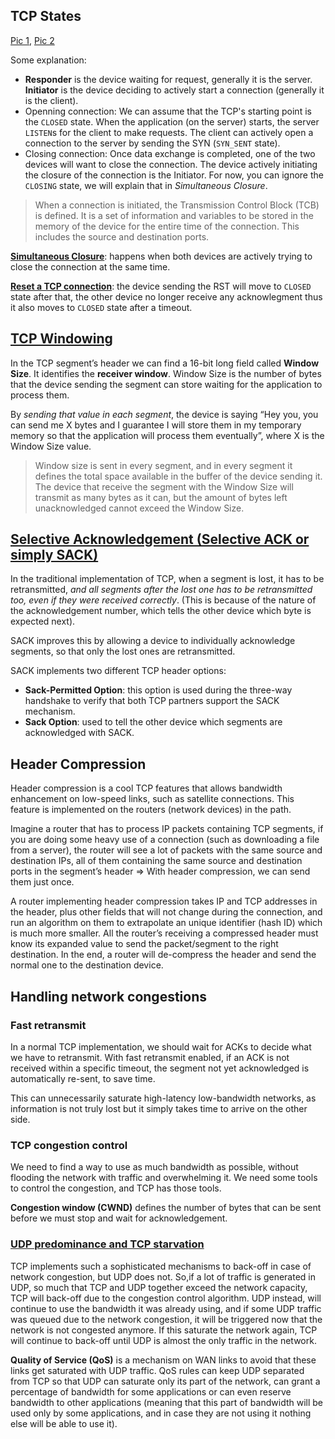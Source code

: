 ## TCP States

[Pic 1](https://www.ictshore.com/wp-content/uploads/2016/12/1017-01-TCP_States_diagram.png), [Pic 2](https://www.ictshore.com/wp-content/uploads/2016/12/1017-02-TCP_States_in_a_connection.png)

Some explanation:
- **Responder** is the device waiting for request, generally it is the server. **Initiator** is the device deciding to actively start a connection (generally it is the client).
- Openning connection: We can assume that the TCP's starting point is the `CLOSED` state. When the application (on the server) starts, the server `LISTEN`s for the client to make requests. The client can actively open a connection to the server by sending the SYN (`SYN_SENT` state).
- Closing connection: Once data exchange is completed, one of the two devices will want to close the connection. The device actively initiating the closure of the connection is the Initiator. For now, you can ignore the `CLOSING` state, we will explain that in *Simultaneous Closure*.

> When a connection is initiated, the Transmission Control Block (TCB) is defined. It is a set of information and variables to be stored in the memory of the device for the entire time of the connection. This includes the source and destination ports.

[**Simultaneous Closure**](https://www.ictshore.com/wp-content/uploads/2016/12/1017-03-Simultaneous_close.png): happens when both devices are actively trying to close the connection at the same time.

[**Reset a TCP connection**](https://www.ictshore.com/wp-content/uploads/2016/12/1017-04-Reset_connection.png): the device sending the RST will move to `CLOSED` state after that, the other device no longer receive any acknowlegment thus it also moves to `CLOSED` state after a timeout.

## [TCP Windowing](https://www.ictshore.com/wp-content/uploads/2016/12/1017-05-TCP_Windowing.png)

In the TCP segment’s header we can find a 16-bit long field called **Window Size**. It identifies the **receiver window**. Window Size is the number of bytes that the device sending the segment can store waiting for the application to process them.

By *sending that value in each segment*, the device is saying “Hey you, you can send me X bytes and I guarantee I will store them in my temporary memory so that the application will process them eventually”, where X is the Window Size value.

> Window size is sent in every segment, and in every segment it defines the total space available in the buffer of the device sending it. The device that receive the segment with the Window Size will transmit as many bytes as it can, but the amount of bytes left unacknowledged cannot exceed the Window Size.

## [Selective Acknowledgement (Selective ACK or simply SACK)](https://www.ictshore.com/wp-content/uploads/2016/12/1017-06-TCP_selective_acknowledgment_SACK_vs_normale_ACK.png)

In the traditional implementation of TCP, when a segment is lost, it has to be retransmitted, *and all segments after the lost one has to be retransmitted too, even if they were received correctly*. (This is because of the nature of the acknowledgement number, which tells the other device which byte is expected next).

SACK improves this by allowing a device to individually acknowledge segments, so that only the lost ones are retransmitted.

SACK implements two different TCP header options:
- **Sack-Permitted Option**: this option is used during the three-way handshake to verify that both TCP partners support the SACK mechanism.
- **Sack Option**: used to tell the other device which segments are acknowledged with SACK.

## Header Compression

Header compression is a cool TCP features that allows bandwidth enhancement on low-speed links, such as satellite connections. This feature is implemented on the routers (network devices) in the path.

Imagine a router that has to process IP packets containing TCP segments, if you are doing some heavy use of a connection (such as downloading a file from a server), the router will see a lot of packets with the same source and destination IPs, all of them containing the same source and destination ports in the segment’s header => With header compression, we can send them just once.

A router implementing header compression takes IP and TCP addresses in the header, plus other fields that will not change during the connection, and run an algorithm on them to extrapolate an unique identifier (hash ID) which is much more smaller. All the router’s receiving a compressed header must know its expanded value to send the packet/segment to the right destination. In the end, a router will de-compress the header and send the normal one to the destination device.

## Handling network congestions

### Fast retransmit

In a normal TCP implementation, we should wait for ACKs to decide what we have to retransmit. With fast retransmit enabled, if an ACK is not received within a specific timeout, the segment not yet acknowledged is automatically re-sent, to save time.

This can unnecessarily saturate high-latency low-bandwidth networks, as information is not truly lost but it simply takes time to arrive on the other side.

### TCP congestion control

We need to find a way to use as much bandwidth as possible, without flooding the network with traffic and overwhelming it. We need some tools to control the congestion, and TCP has those tools.

**Congestion window (CWND)** defines the number of bytes that can be sent before we must stop and wait for acknowledgement.

### [UDP predominance and TCP starvation](https://www.ictshore.com/wp-content/uploads/2016/12/1017-10-TCP_starvation-1.png)

TCP implements such a sophisticated mechanisms to back-off in case of network congestion, but UDP does not. So,if a lot of traffic is generated in UDP, so much that TCP and UDP together exceed the network capacity, TCP will back-off due to the congestion control algorithm. UDP instead, will continue to use the bandwidth it was already using, and if some UDP traffic was queued due to the network congestion, it will be triggered now that the network is not congested anymore. If this saturate the network again, TCP will continue to back-off until UDP is almost the only traffic in the network.

**Quality of Service (QoS)** is a mechanism on WAN links to avoid that these links get saturated with UDP traffic. QoS rules can keep UDP separated from TCP so that UDP can saturate only its part of the network, can grant a percentage of bandwidth for some applications or can even reserve bandwidth to other applications (meaning that this part of bandwidth will be used only by some applications, and in case they are not using it nothing else will be able to use it).





